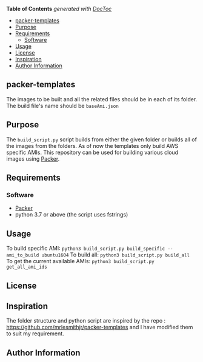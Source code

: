 <!-- START doctoc generated TOC please keep comment here to allow auto update -->
<!-- DON'T EDIT THIS SECTION, INSTEAD RE-RUN doctoc TO UPDATE -->
**Table of Contents**  *generated with [DocToc](https://github.com/thlorenz/doctoc)*

- [packer-templates](#packer-templates)
- [Purpose](#purpose)
- [Requirements](#requirements)
  - [Software](#software)
- [Usage](#usage)
- [License](#license)
- [Inspiration](#inspiration)
- [Author Information](#author-information)

<!-- END doctoc generated TOC please keep comment here to allow auto update -->

## packer-templates
The images to be built and all the related files should be in each of its folder. The build file's name should be `baseAmi.json`

## Purpose
The `build_script.py` script builds from either the given folder or builds all of the images from the folders. As of now the templates only build AWS specific AMIs.
This repository can be used for building various cloud images using [Packer](https://www.packer.io).

## Requirements

### Software

- [Packer](https://www.packer.io)
- python 3.7 or above (the script uses fstrings)

## Usage
To build specific AMI:
```python3 build_script.py build_specific --ami_to_build ubuntu1604```
To build all:
```python3 build_script.py build_all```
To get the current available AMIs:
```python3 build_script.py get_all_ami_ids```

## License

## Inspiration

The folder structure and python script are inspired by the repo : https://github.com/mrlesmithjr/packer-templates and I have modified them to suit my requirement.

## Author Information
